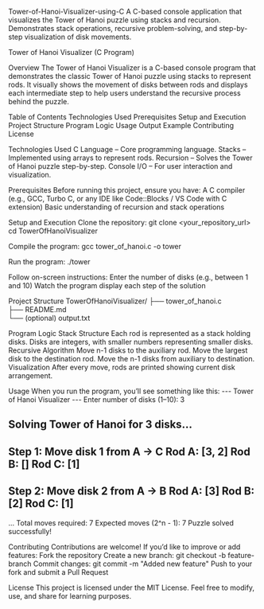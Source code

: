 Tower-of-Hanoi-Visualizer-using-C
A C-based console application that visualizes the Tower of Hanoi puzzle using stacks and recursion. Demonstrates stack operations, recursive problem-solving, and step-by-step visualization of disk movements.

Tower of Hanoi Visualizer (C Program)

Overview
The Tower of Hanoi Visualizer is a C-based console program that demonstrates the classic Tower of Hanoi puzzle using stacks to represent rods.
It visually shows the movement of disks between rods and displays each intermediate step to help users understand the recursive process behind the puzzle.

Table of Contents
Technologies Used
Prerequisites
Setup and Execution
Project Structure
Program Logic
Usage
Output Example
Contributing
License

 Technologies Used
C Language – Core programming language.
Stacks – Implemented using arrays to represent rods.
Recursion – Solves the Tower of Hanoi puzzle step-by-step.
Console I/O – For user interaction and visualization.

Prerequisites
Before running this project, ensure you have:
A C compiler (e.g., GCC, Turbo C, or any IDE like Code::Blocks / VS Code with C extension)
Basic understanding of recursion and stack operations

Setup and Execution
Clone the repository:
git clone <your_repository_url>
cd TowerOfHanoiVisualizer

Compile the program:
gcc tower_of_hanoi.c -o tower

Run the program:
./tower

Follow on-screen instructions:
Enter the number of disks (e.g., between 1 and 10)
Watch the program display each step of the solution

Project Structure
TowerOfHanoiVisualizer/
├── tower_of_hanoi.c     
├── README.md             
└── (optional) output.txt 

Program Logic
Stack Structure
Each rod is represented as a stack holding disks.
Disks are integers, with smaller numbers representing smaller disks.
Recursive Algorithm
Move n-1 disks to the auxiliary rod.
Move the largest disk to the destination rod.
Move the n-1 disks from auxiliary to destination.
Visualization
After every move, rods are printed showing current disk arrangement.

Usage
When you run the program, you’ll see something like this:
--- Tower of Hanoi Visualizer ---
Enter number of disks (1–10): 3

Solving Tower of Hanoi for 3 disks...
------------------------------------
Step 1: Move disk 1 from A -> C
Rod A: [3, 2]
Rod B: []
Rod C: [1]
---------------------------
Step 2: Move disk 2 from A -> B
Rod A: [3]
Rod B: [2]
Rod C: [1]
---------------------------
...
Total moves required: 7
Expected moves (2^n - 1): 7
Puzzle solved successfully!

Contributing
Contributions are welcome!
If you’d like to improve or add features:
Fork the repository
Create a new branch: git checkout -b feature-branch
Commit changes: git commit -m "Added new feature"
Push to your fork and submit a Pull Request

License
This project is licensed under the MIT License.
Feel free to modify, use, and share for learning purposes.
